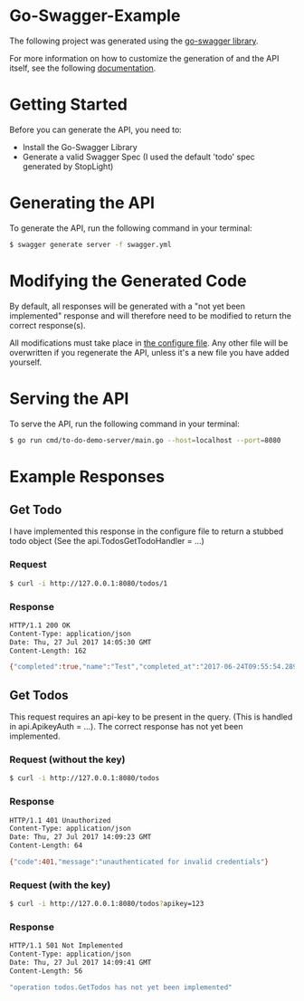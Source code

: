 # Go-Swagger-Example

The following project was generated using the [go-swagger library](https://github.com/go-swagger/go-swagger). 

For more information on how to customize the generation of and the API itself, see the following [documentation](https://goswagger.io/).

# Getting Started

Before you can generate the API, you need to:
* Install the Go-Swagger Library
* Generate a valid Swagger Spec (I used the default 'todo' spec generated by StopLight)

# Generating the API

To generate the API, run the following command in your terminal:
```bash
$ swagger generate server -f swagger.yml
```

# Modifying the Generated Code

By default, all responses will be generated with a "not yet been implemented" response and will therefore need to be modified to return the correct response(s).

All modifications must take place in [the configure file](./restapi/configure_to_do_demo.go). Any other file will be overwritten if you regenerate the API, unless it's a new file you have added yourself.

# Serving the API

To serve the API, run the following command in your terminal:
```bash
$ go run cmd/to-do-demo-server/main.go --host=localhost --port=8080
```

# Example Responses

## Get Todo
I have implemented this response in the configure file to return a stubbed todo object (See the api.TodosGetTodoHandler = ...)
### Request
```bash
$ curl -i http://127.0.0.1:8080/todos/1
```
### Response
```bash
HTTP/1.1 200 OK
Content-Type: application/json
Date: Thu, 27 Jul 2017 14:05:30 GMT
Content-Length: 162

{"completed":true,"name":"Test","completed_at":"2017-06-24T09:55:54.289Z","created_at":"2017-06-23T09:55:54.289Z","id":1,"updated_at":"2017-06-23T09:55:54.289Z"}
```

## Get Todos
This request requires an api-key to be present in the query. (This is handled in api.ApikeyAuth = ...). The correct response has not yet been implemented.
### Request (without the key)
```bash
$ curl -i http://127.0.0.1:8080/todos
```
### Response
```bash
HTTP/1.1 401 Unauthorized
Content-Type: application/json
Date: Thu, 27 Jul 2017 14:09:23 GMT
Content-Length: 64

{"code":401,"message":"unauthenticated for invalid credentials"}
```
### Request (with the key)
```bash
$ curl -i http://127.0.0.1:8080/todos?apikey=123
```
### Response
```bash
HTTP/1.1 501 Not Implemented
Content-Type: application/json
Date: Thu, 27 Jul 2017 14:09:41 GMT
Content-Length: 56

"operation todos.GetTodos has not yet been implemented"
```

